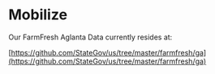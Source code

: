 # Mobilize 

Our FarmFresh Aglanta Data currently resides at:  

[https://github.com/StateGov/us/tree/master/farmfresh/ga](https://github.com/StateGov/us/tree/master/farmfresh/ga)




